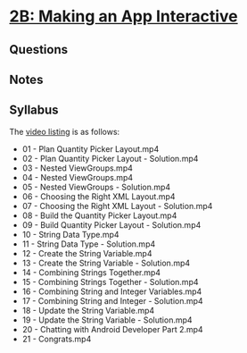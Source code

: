 # [2B: Making an App Interactive](https://www.udacity.com/course/viewer#!/c-ud837/l-4329970891)


## Questions

## Notes

## Syllabus

The [video listing](https://www.udacity.com/course/progress#!/c-ud837) is as follows:

* 01 - Plan Quantity Picker Layout.mp4
* 02 - Plan Quantity Picker Layout - Solution.mp4
* 03 - Nested ViewGroups.mp4
* 04 - Nested ViewGroups.mp4
* 05 - Nested ViewGroups - Solution.mp4
* 06 - Choosing the Right XML Layout.mp4
* 07 - Choosing the Right XML Layout - Solution.mp4
* 08 - Build the Quantity Picker Layout.mp4
* 09 - Build Quantity Picker Layout - Solution.mp4
* 10 - String Data Type.mp4
* 11 - String Data Type - Solution.mp4
* 12 - Create the String Variable.mp4
* 13 - Create the String Variable - Solution.mp4
* 14 - Combining Strings Together.mp4
* 15 - Combining Strings Together - Solution.mp4
* 16 - Combining String and Integer Variables.mp4
* 17 - Combining String and Integer - Solution.mp4
* 18 - Update the String Variable.mp4
* 19 - Update the String Variable - Solution.mp4
* 20 - Chatting with Android Developer Part 2.mp4
* 21 - Congrats.mp4